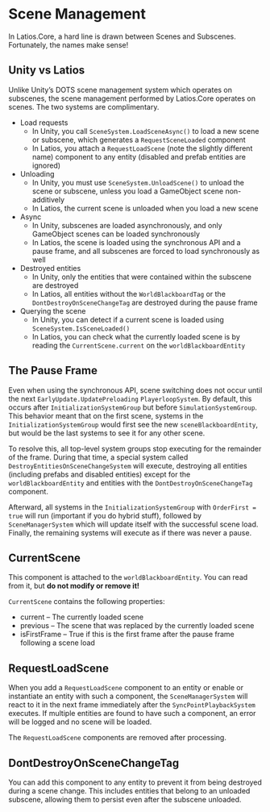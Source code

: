 # Scene Management

In Latios.Core, a hard line is drawn between Scenes and Subscenes. Fortunately,
the names make sense!

## Unity vs Latios

Unlike Unity’s DOTS scene management system which operates on subscenes, the
scene management performed by Latios.Core operates on scenes. The two systems
are complimentary.

-   Load requests
    -   In Unity, you call `SceneSystem.LoadSceneAsync()` to load a new scene or
        subscene, which generates a `RequestSceneLoaded` component
    -   In Latios, you attach a `RequestLoadScene` (note the slightly different
        name) component to any entity (disabled and prefab entities are ignored)
-   Unloading
    -   In Unity, you must use `SceneSystem.UnloadScene()` to unload the scene
        or subscene, unless you load a GameObject scene non-additively
    -   In Latios, the current scene is unloaded when you load a new scene
-   Async
    -   In Unity, subscenes are loaded asynchronously, and only GameObject
        scenes can be loaded synchronously
    -   In Latios, the scene is loaded using the synchronous API and a pause
        frame, and all subscenes are forced to load synchronously as well
-   Destroyed entities
    -   In Unity, only the entities that were contained within the subscene are
        destroyed
    -   In Latios, all entities without the `WorldBlackboardTag` or the
        `DontDestroyOnSceneChangeTag` are destroyed during the pause frame
-   Querying the scene
    -   In Unity, you can detect if a current scene is loaded using
        `SceneSystem.IsSceneLoaded()`
    -   In Latios, you can check what the currently loaded scene is by reading
        the `CurrentScene.current` on the `worldBlackboardEntity`

## The Pause Frame

Even when using the synchronous API, scene switching does not occur until the
next `EarlyUpdate.UpdatePreloading` `PlayerloopSystem`. By default, this occurs
after `InitializationSystemGroup` but before `SimulationSystemGroup`. This
behavior meant that on the first scene, systems in the
`InitializationSystemGroup` would first see the new `sceneBlackboardEntity`, but
would be the last systems to see it for any other scene.

To resolve this, all top-level system groups stop executing for the remainder of
the frame. During that time, a special system called
`DestroyEntitiesOnSceneChangeSystem` will execute, destroying all entities
(including prefabs and disabled entities) except for the `worldBlackboardEntity`
and entities with the `DontDestroyOnSceneChangeTag` component.

Afterward, all systems in the `InitializationSystemGroup` with `OrderFirst =
true` will run (important if you do hybrid stuff), followed by
`SceneManagerSystem` which will update itself with the successful scene load.
Finally, the remaining systems will execute as if there was never a pause.

## CurrentScene

This component is attached to the `worldBlackboardEntity`. You can read from it,
but **do not modify or remove it!**

`CurrentScene` contains the following properties:

-   current – The currently loaded scene
-   previous – The scene that was replaced by the currently loaded scene
-   isFirstFrame – True if this is the first frame after the pause frame
    following a scene load

## RequestLoadScene

When you add a `RequestLoadScene` component to an entity or enable or
instantiate an entity with such a component, the `SceneManagerSystem` will react
to it in the next frame immediately after the `SyncPointPlaybackSystem`
executes. If multiple entities are found to have such a component, an error will
be logged and no scene will be loaded.

The `RequestLoadScene` components are removed after processing.

## DontDestroyOnSceneChangeTag

You can add this component to any entity to prevent it from being destroyed
during a scene change. This includes entities that belong to an unloaded
subscene, allowing them to persist even after the subscene unloaded.
